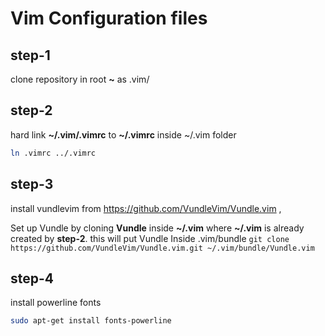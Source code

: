 # Vim Configuration files

## step-1
clone repository in root **~** as .vim/

## step-2 
hard link **~/.vim/.vimrc** to **~/.vimrc**
inside ~/.vim folder
```bash
ln .vimrc ../.vimrc
``` 
## step-3
install vundlevim from https://github.com/VundleVim/Vundle.vim , 

Set up Vundle by cloning **Vundle** inside **~/.vim** where **~/.vim** is already created by **step-2**.
this will put Vundle Inside .vim/bundle
`
git clone https://github.com/VundleVim/Vundle.vim.git ~/.vim/bundle/Vundle.vim
`
## step-4
install powerline fonts
```bash
sudo apt-get install fonts-powerline
```
